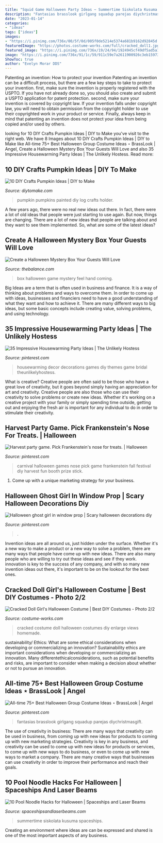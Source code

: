 ```yaml
---
title: "Squid Game Halloween Party Ideas ~ Summertime Siskolata Kusuma Spaceships"
description: "Fantasias brasslook girlgang squadup parejas diychristmasgift"
date: "2023-01-14"
categories:
- "ideas"
tags: ["ideas"]
images:
- "https://i.pinimg.com/736x/00/5f/0d/005f0de5214e5374a681b9162d92845d.jpg"
featuredImage: "https://photos.costume-works.com/full/cracked_doll1.jpg"
featured_image: "https://i.pinimg.com/736x/19/24/94/1924945cf49df5ad5a1ae65190c3fa02.jpg"
image: "https://i.pinimg.com/736x/91/1c/59/911c59e7a2611900926c3eb15973d7f5.jpg"
ShowToc: true
author: "Evelyn Morar DDS"
---
```



Patenting an invention: How to protect your invention
Patenting an invention can be a difficult process, but there are a few key steps to take to protect your invention. first, make sure the invention is properly registered with the USPTO. If you have not already done so, you should also create and submit a USPTO application for patent protection. second, make sure your invention is covered by copyright law. If your invention falls under copyright law, you will need to obtain permission from the copyright holder to use their copyrighted work in your product or service. Finally, always keep in mind that patenting an invention does not protect your idea from being copied and/or used by others.

	

		
looking for 10 DIY Crafts Pumpkin Ideas | DIY to Make you've visit to the right web. We have 8 Images about 10 DIY Crafts Pumpkin Ideas | DIY to Make like All-time 75+ Best Halloween Group Costume Ideas ⋆ BrassLook | Angel, Create a Halloween Mystery Box Your Guests Will Love and also 35 Impressive Housewarming Party Ideas | The Unlikely Hostess. Read more:
		
    
## 10 DIY Crafts Pumpkin Ideas | DIY To Make

<img loading=lazy src="http://www.diytomake.com/wp-content/uploads/2015/10/log-pumpkin-holder.jpg" onerror="this.onerror=null;this.src='https://tse1.mm.bing.net/th?id=OIP.HGG1xsx1MS5BSL4Dag_E0wHaLH&amp;pid=15.1';" alt="10 DIY Crafts Pumpkin Ideas | DIY to Make">

_Source: diytomake.com_

>pumpkin pumpkins painted diy log crafts holder. 

	

A few years ago, there were no real new ideas out there. In fact, there were a lot of old ideas that people were just starting to use again. But now, things are changing. There are a lot of new ideas that people are talking about and they want to see them implemented. So, what are some of the latest ideas?

    
## Create A Halloween Mystery Box Your Guests Will Love

<img loading=lazy src="https://fthmb.tqn.com/-DTXXp10VUZDcBCUTYrmSLkaSzI=/3896x2557/filters:fill(auto,1)/halloween-feel-box-game-56a3258d5f9b58b7d0d0966a.jpg" onerror="this.onerror=null;this.src='https://tse4.mm.bing.net/th?id=OIP.NP0oCbUGeR3IMYP1B7P6LgHaE3&amp;pid=15.1';" alt="Create a Halloween Mystery Box Your Guests Will Love">

_Source: thebalance.com_

>box halloween game mystery feel hand coming. 

	

Big Ideas are a term that is often used in business and finance. It is a way of thinking about problems and ways to overcome them. In order to come up with ideas, businesses and financiers need to have a good understanding of what they want and how to achieve it. There are many different ways to big ideas, but some basic concepts include creating value, solving problems, and using technology.

    
## 35 Impressive Housewarming Party Ideas | The Unlikely Hostess

<img loading=lazy src="https://i.pinimg.com/736x/19/24/94/1924945cf49df5ad5a1ae65190c3fa02.jpg" onerror="this.onerror=null;this.src='https://tse4.mm.bing.net/th?id=OIP.Zq7kxUyNODULZoKsoWkMWwHaLH&amp;pid=15.1';" alt="35 Impressive Housewarming Party Ideas | The Unlikely Hostess">

_Source: pinterest.com_

>housewarming decor decorations games diy themes game bridal theunlikelyhostess. 

	

What is creative?
Creative people are often said to be those who have a great love of creativity, but it goes beyond simply having an appreciation for art and creativity. Creative people are also those who can use their creativity to solve problems or create new ideas. Whether it's working on a creative project with your family or simply spending time outside, getting out and enjoying the fresh air is important for any individual to do in order to stimulate their creativity.

    
## Harvest Party Game. Pick Frankenstein&#039;s Nose For Treats. | Halloween

<img loading=lazy src="https://i.pinimg.com/736x/e7/a2/a4/e7a2a4d30df34e2f164f8a32be596f70--theme-halloween-halloween-carnival.jpg" onerror="this.onerror=null;this.src='https://tse1.mm.bing.net/th?id=OIP.889wEZGL42C96zJroePkTAHaNK&amp;pid=15.1';" alt="Harvest party game. Pick Frankenstein&#039;s nose for treats. | Halloween">

_Source: pinterest.com_

>carnival halloween games nose pick game frankenstein fall festival diy harvest fun booth prize stick. 

	

1. Come up with a unique marketing strategy for your business.

    
## Halloween Ghost Girl In Window Prop | Scary Halloween Decorations Diy

<img loading=lazy src="https://i.pinimg.com/736x/00/5f/0d/005f0de5214e5374a681b9162d92845d.jpg" onerror="this.onerror=null;this.src='https://tse3.mm.bing.net/th?id=OIP.fRTf-P2HEvSOvYCWz1GyXAAAAA&amp;pid=15.1';" alt="Halloween ghost girl in window prop | Scary halloween decorations diy">

_Source: pinterest.com_

>. 

	

Invention ideas are all around us, just hidden under the surface. Whether it's a new way to make a product or a new way to solve a problem, there are many ways that people have come up with new ideas. There are also many people who are willing to try out these ideas and see if they work. innovation is key to the success of any company, and with so many new invention ideas out there, it's important to be on the lookout for the best ones.

    
## Cracked Doll Girl&#039;s Halloween Costume | Best DIY Costumes - Photo 2/2

<img loading=lazy src="https://photos.costume-works.com/full/cracked_doll1.jpg" onerror="this.onerror=null;this.src='https://tse2.mm.bing.net/th?id=OIP.3YLkSEbATso_LX9K2ZcciwHaJ3&amp;pid=15.1';" alt="Cracked Doll Girl&#039;s Halloween Costume | Best DIY Costumes - Photo 2/2">

_Source: costume-works.com_

>cracked costume doll halloween costumes diy enlarge views homemade. 

	

sustainability/ Ethics: What are some ethical considerations when developing or commercializing an innovation?
Sustainability ethics are important considerations when developing or commercializing an innovation. Many differentethicalconsiderations, such as potential benefits and risks, are important to consider when making a decision about whether or not to pursue an innovation.

    
## All-time 75+ Best Halloween Group Costume Ideas ⋆ BrassLook | Angel

<img loading=lazy src="https://i.pinimg.com/736x/91/1c/59/911c59e7a2611900926c3eb15973d7f5.jpg" onerror="this.onerror=null;this.src='https://tse3.mm.bing.net/th?id=OIP.9Z-Kc-qRQVGUFdRQqaesHwHaJ4&amp;pid=15.1';" alt="All-time 75+ Best Halloween Group Costume Ideas ⋆ BrassLook | Angel">

_Source: pinterest.com_

>fantasias brasslook girlgang squadup parejas diychristmasgift. 

	

The use of creativity in business: There are many ways that creativity can be used in business, from coming up with new ideas for products to coming up with new marketing strategies.
Creativity is key in any business, and creativity can be used to come up with new ideas for products or services, to come up with new ways to do business, or even to come up with new ways to market a company. There are many creative ways that businesses can use creativity in order to improve their performance and reach their goals.

    
## 10 Pool Noodle Hacks For Halloween | Spaceships And Laser Beams

<img loading=lazy src="https://spaceshipsandlaserbeams.com/wp-content/uploads/2015/09/halloween-pool-noodle-hacks-crafts.jpg" onerror="this.onerror=null;this.src='https://tse1.mm.bing.net/th?id=OIP.W84CxigN0hWohsHRKc9hjQHaLH&amp;pid=15.1';" alt="10 Pool Noodle Hacks for Halloween | Spaceships and Laser Beams">

_Source: spaceshipsandlaserbeams.com_

>summertime siskolata kusuma spaceships. 

	

Creating an environment where ideas are can be expressed and shared is one of the most important aspects of any business.

